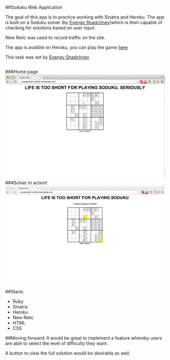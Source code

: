 ##Soduku Web Application

The goal of this app is to practice working with Sinatra and Heroku. The app is built on a Soduku solver (by [Evengy Shadchnev](https://github.com/shadchnev))which is then capable of checking for solutions based on user input.

New Relic was used to record traffic on the site. 

The app is availble on Heroku, you can play the game [here](http://exasperated-sudoku.herokuapp.com/)

This task was set by [Evengy Shadchnev](https://github.com/shadchnev)

## 

###Home page
![screenshot](public/images/home.png)
###Solver in action!
![screenshot](public/images/solver.png)

##Stack:
- Ruby
- Sinatra
- Heroku
- New Relic
- HTML
- CSS

##Moving forward: 
It would be great to implement a feature whereby users are able to select the level of difficulty they want. 

A button to view the full solution would be desirable as well. 

